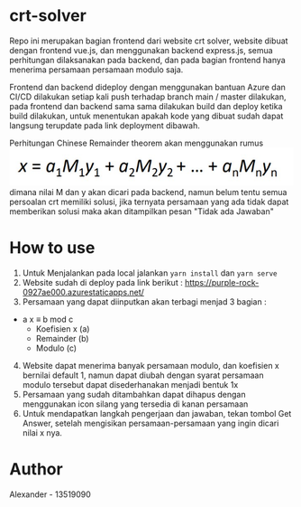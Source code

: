 # crt-solver
Repo ini merupakan bagian frontend dari website crt solver, website dibuat dengan frontend vue.js, dan menggunakan backend express.js, semua perhitungan dilaksanakan pada backend, dan pada bagian frontend hanya menerima persamaan persamaan modulo saja.

Frontend dan backend dideploy dengan menggunakan bantuan Azure dan CI/CD dilakukan setiap kali push terhadap branch main / master dilakukan, pada frontend dan backend sama sama dilakukan build dan deploy ketika build dilakukan, untuk menentukan apakah kode yang dibuat sudah dapat langsung terupdate pada link deployment dibawah.

Perhitungan Chinese Remainder theorem akan menggunakan rumus 
![](src/assets/Rumus.jpg)
dimana nilai M dan y akan dicari pada backend, namun belum tentu semua persoalan crt memiliki solusi, jika ternyata persamaan yang ada tidak dapat memberikan solusi maka akan ditampilkan pesan "Tidak ada Jawaban"

# How to use
1. Untuk Menjalankan pada local jalankan `yarn install` dan `yarn serve`
2. Website sudah di deploy pada link berikut : https://purple-rock-0927ae000.azurestaticapps.net/
3. Persamaan yang dapat diinputkan akan terbagi menjad 3 bagian :
- a x ≡ b mod c
  - Koefisien x (a)
  - Remainder (b)
  - Modulo (c)
4. Website dapat menerima banyak persamaan modulo, dan koefisien x bernilai default 1, namun dapat diubah dengan syarat persamaan modulo tersebut dapat disederhanakan menjadi bentuk 1x
5. Persamaan yang sudah ditambahkan dapat dihapus dengan menggunakan icon silang yang tersedia di kanan persamaan
6. Untuk mendapatkan langkah pengerjaan dan jawaban, tekan tombol Get Answer, setelah mengisikan persamaan-persamaan yang ingin dicari nilai x nya.

# Author
Alexander - 13519090